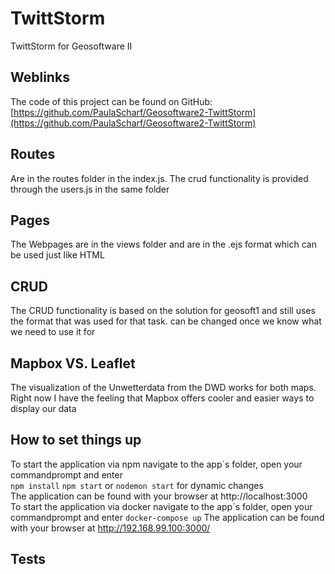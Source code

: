 # TwittStorm
TwittStorm for Geosoftware II
## Weblinks
The code of this project can be found on GitHub: [https://github.com/PaulaScharf/Geosoftware2-TwittStorm](https://github.com/PaulaScharf/Geosoftware2-TwittStorm)
## Routes
Are in the routes folder in the index.js. The crud functionality is provided through the users.js in the same folder
## Pages
The Webpages are in the views folder and are in the .ejs format which can be used just like HTML
## CRUD
The CRUD functionality is based on the solution for geosoft1 and still uses the format that was used for that task. can be changed once
we know what we need to use it for
## Mapbox VS. Leaflet
The visualization of the Unwetterdata from the DWD works for both maps. Right now I have the feeling that Mapbox offers cooler and easier
ways to display our data
## How to set things up
To start the application via npm navigate to the app´s folder, open your commandprompt and enter <br/>
`npm install`
`npm start` or `nodemon start` for dynamic changes <br/>
The application can be found with your browser at http://localhost:3000 <br/>
To start the application via docker navigate to the app´s folder, open your commandprompt and enter
`docker-compose up`
The application can be found with your browser at http://192.168.99.100:3000/
## Tests
